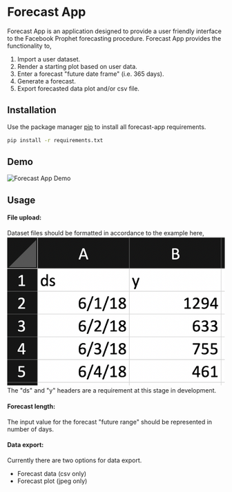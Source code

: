 # Forecast App

Forecast App is an application designed to provide a user friendly interface to the Facebook Prophet forecasting procedure. Forecast App provides the functionality to,
1. Import a user dataset.
2. Render a starting plot based on user data.
3. Enter a forecast "future date frame" (i.e. 365 days).
4. Generate a forecast.
5. Export forecasted data plot and/or csv file.


## Installation

Use the package manager [pip](https://pip.pypa.io/en/stable/) to install all forecast-app requirements.

```bash
pip install -r requirements.txt
```

## Demo

![Forecast App Demo](/static/images/demo.gif)


## Usage

#### File upload:
Dataset files should be formatted in accordance to the example here,
![Sample File](/static/images/sample.png)
The "ds" and "y" headers are a requirement at this stage in development.

#### Forecast length:
The input value for the forecast "future range" should be represented in number of days.

#### Data export:
Currently there are two options for data export.
- Forecast data (csv only)
- Forecast plot (jpeg only)
